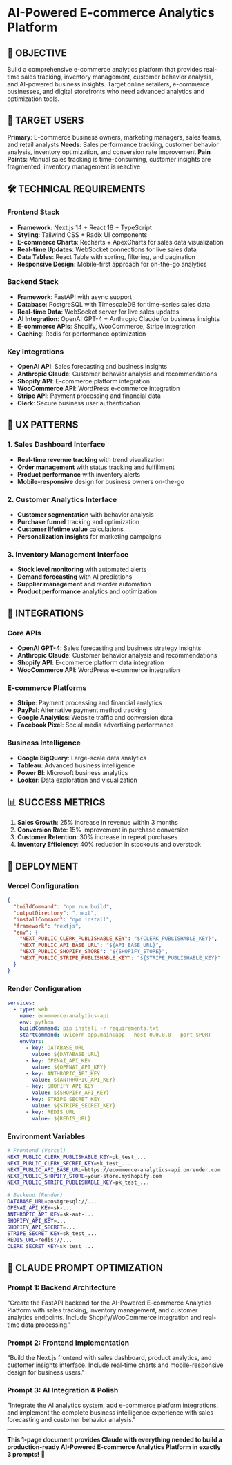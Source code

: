 # AI-Powered E-commerce Analytics Platform

## 🎯 OBJECTIVE
Build a comprehensive e-commerce analytics platform that provides real-time sales tracking, inventory management, customer behavior analysis, and AI-powered business insights. Target online retailers, e-commerce businesses, and digital storefronts who need advanced analytics and optimization tools.

## 👥 TARGET USERS
**Primary**: E-commerce business owners, marketing managers, sales teams, and retail analysts
**Needs**: Sales performance tracking, customer behavior analysis, inventory optimization, and conversion rate improvement
**Pain Points**: Manual sales tracking is time-consuming, customer insights are fragmented, inventory management is reactive

## 🛠️ TECHNICAL REQUIREMENTS

### Frontend Stack
- **Framework**: Next.js 14 + React 18 + TypeScript
- **Styling**: Tailwind CSS + Radix UI components
- **E-commerce Charts**: Recharts + ApexCharts for sales data visualization
- **Real-time Updates**: WebSocket connections for live sales data
- **Data Tables**: React Table with sorting, filtering, and pagination
- **Responsive Design**: Mobile-first approach for on-the-go analytics

### Backend Stack
- **Framework**: FastAPI with async support
- **Database**: PostgreSQL with TimescaleDB for time-series sales data
- **Real-time Data**: WebSocket server for live sales updates
- **AI Integration**: OpenAI GPT-4 + Anthropic Claude for business insights
- **E-commerce APIs**: Shopify, WooCommerce, Stripe integration
- **Caching**: Redis for performance optimization

### Key Integrations
- **OpenAI API**: Sales forecasting and business insights
- **Anthropic Claude**: Customer behavior analysis and recommendations
- **Shopify API**: E-commerce platform integration
- **WooCommerce API**: WordPress e-commerce integration
- **Stripe API**: Payment processing and financial data
- **Clerk**: Secure business user authentication

## 🎨 UX PATTERNS

### 1. Sales Dashboard Interface
- **Real-time revenue tracking** with trend visualization
- **Order management** with status tracking and fulfillment
- **Product performance** with inventory alerts
- **Mobile-responsive** design for business owners on-the-go

### 2. Customer Analytics Interface
- **Customer segmentation** with behavior analysis
- **Purchase funnel** tracking and optimization
- **Customer lifetime value** calculations
- **Personalization insights** for marketing campaigns

### 3. Inventory Management Interface
- **Stock level monitoring** with automated alerts
- **Demand forecasting** with AI predictions
- **Supplier management** and reorder automation
- **Product performance** analytics and optimization

## 🔗 INTEGRATIONS

### Core APIs
- **OpenAI GPT-4**: Sales forecasting and business strategy insights
- **Anthropic Claude**: Customer behavior analysis and recommendations
- **Shopify API**: E-commerce platform data integration
- **WooCommerce API**: WordPress e-commerce integration

### E-commerce Platforms
- **Stripe**: Payment processing and financial analytics
- **PayPal**: Alternative payment method tracking
- **Google Analytics**: Website traffic and conversion data
- **Facebook Pixel**: Social media advertising performance

### Business Intelligence
- **Google BigQuery**: Large-scale data analytics
- **Tableau**: Advanced business intelligence
- **Power BI**: Microsoft business analytics
- **Looker**: Data exploration and visualization

## 📊 SUCCESS METRICS
1. **Sales Growth**: 25% increase in revenue within 3 months
2. **Conversion Rate**: 15% improvement in purchase conversion
3. **Customer Retention**: 30% increase in repeat purchases
4. **Inventory Efficiency**: 40% reduction in stockouts and overstock

## 🚀 DEPLOYMENT

### Vercel Configuration
```json
{
  "buildCommand": "npm run build",
  "outputDirectory": ".next",
  "installCommand": "npm install",
  "framework": "nextjs",
  "env": {
    "NEXT_PUBLIC_CLERK_PUBLISHABLE_KEY": "${CLERK_PUBLISHABLE_KEY}",
    "NEXT_PUBLIC_API_BASE_URL": "${API_BASE_URL}",
    "NEXT_PUBLIC_SHOPIFY_STORE": "${SHOPIFY_STORE}",
    "NEXT_PUBLIC_STRIPE_PUBLISHABLE_KEY": "${STRIPE_PUBLISHABLE_KEY}"
  }
}
```

### Render Configuration
```yaml
services:
  - type: web
    name: ecommerce-analytics-api
    env: python
    buildCommand: pip install -r requirements.txt
    startCommand: uvicorn app.main:app --host 0.0.0.0 --port $PORT
    envVars:
      - key: DATABASE_URL
        value: ${DATABASE_URL}
      - key: OPENAI_API_KEY
        value: ${OPENAI_API_KEY}
      - key: ANTHROPIC_API_KEY
        value: ${ANTHROPIC_API_KEY}
      - key: SHOPIFY_API_KEY
        value: ${SHOPIFY_API_KEY}
      - key: STRIPE_SECRET_KEY
        value: ${STRIPE_SECRET_KEY}
      - key: REDIS_URL
        value: ${REDIS_URL}
```

### Environment Variables
```bash
# Frontend (Vercel)
NEXT_PUBLIC_CLERK_PUBLISHABLE_KEY=pk_test_...
NEXT_PUBLIC_CLERK_SECRET_KEY=sk_test_...
NEXT_PUBLIC_API_BASE_URL=https://ecommerce-analytics-api.onrender.com
NEXT_PUBLIC_SHOPIFY_STORE=your-store.myshopify.com
NEXT_PUBLIC_STRIPE_PUBLISHABLE_KEY=pk_test_...

# Backend (Render)
DATABASE_URL=postgresql://...
OPENAI_API_KEY=sk-...
ANTHROPIC_API_KEY=sk-ant-...
SHOPIFY_API_KEY=...
SHOPIFY_API_SECRET=...
STRIPE_SECRET_KEY=sk_test_...
REDIS_URL=redis://...
CLERK_SECRET_KEY=sk_test_...
```

## 🎯 CLAUDE PROMPT OPTIMIZATION

### Prompt 1: Backend Architecture
"Create the FastAPI backend for the AI-Powered E-commerce Analytics Platform with sales tracking, inventory management, and customer analytics endpoints. Include Shopify/WooCommerce integration and real-time data processing."

### Prompt 2: Frontend Implementation
"Build the Next.js frontend with sales dashboard, product analytics, and customer insights interface. Include real-time charts and mobile-responsive design for business users."

### Prompt 3: AI Integration & Polish
"Integrate the AI analytics system, add e-commerce platform integrations, and implement the complete business intelligence experience with sales forecasting and customer behavior analysis."

---

**This 1-page document provides Claude with everything needed to build a production-ready AI-Powered E-commerce Analytics Platform in exactly 3 prompts!** 🚀
